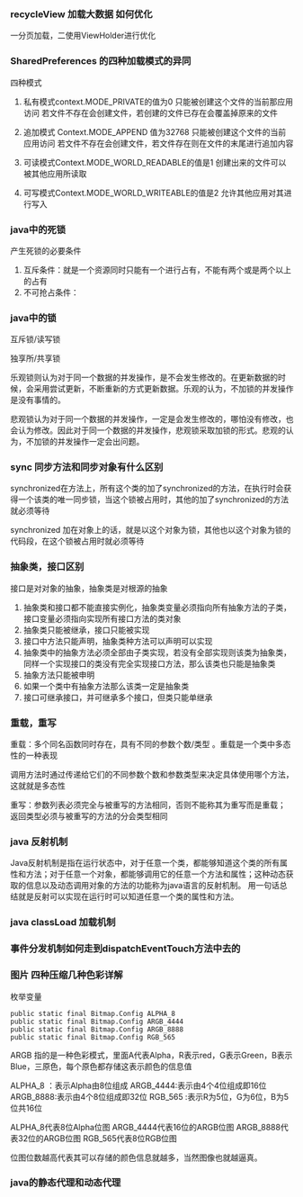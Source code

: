 ### recycleView 加载大数据 如何优化
一分页加载，二使用ViewHolder进行优化

### SharedPreferences 的四种加载模式的异同
四种模式
1. 私有模式context.MODE_PRIVATE的值为0
只能被创建这个文件的当前那应用访问
若文件不存在会创建文件，若创建的文件已存在会覆盖掉原来的文件

2. 追加模式 Context.MODE_APPEND 值为32768
只能被创建这个文件的当前应用访问
若文件不存在会创建文件，若文件存在则在文件的末尾进行追加内容

3. 可读模式Context.MODE_WORLD_READABLE的值是1
创建出来的文件可以被其他应用所读取

4. 可写模式Context.MODE_WORLD_WRITEABLE的值是2
允许其他应用对其进行写入

### java中的死锁
产生死锁的必要条件
1. 互斥条件：就是一个资源同时只能有一个进行占有，不能有两个或是两个以上的占有
2. 不可抢占条件：
### java中的锁
互斥锁/读写锁

独享所/共享锁

乐观锁则认为对于同一个数据的并发操作，是不会发生修改的。在更新数据的时候，会采用尝试更新，不断重新的方式更新数据。乐观的认为，不加锁的并发操作是没有事情的。

悲观锁认为对于同一个数据的并发操作，一定是会发生修改的，哪怕没有修改，也会认为修改。因此对于同一个数据的并发操作，悲观锁采取加锁的形式。悲观的认为，不加锁的并发操作一定会出问题。
### sync 同步方法和同步对象有什么区别
synchronized在方法上，所有这个类的加了synchronized的方法，在执行时会获得一个该类的唯一同步锁，当这个锁被占用时，其他的加了synchronized的方法就必须等待

synchronized 加在对象上的话，就是以这个对象为锁，其他也以这个对象为锁的代码段，在这个锁被占用时就必须等待

### 抽象类，接口区别

接口是对对象的抽象，抽象类是对根源的抽象

1. 抽象类和接口都不能直接实例化，抽象类变量必须指向所有抽象方法的子类，接口变量必须指向实现所有接口方法的类对象
2. 抽象类只能被继承，接口只能被实现
3. 接口中方法只能声明，抽象类种方法可以声明可以实现
4. 抽象类中的抽象方法必须全部由子类实现，若没有全部实现则该类为抽象类，同样一个实现接口的类没有完全实现接口方法，那么该类也只能是抽象类
5. 抽象方法只能被申明
6. 如果一个类中有抽象方法那么该类一定是抽象类
7. 接口可继承接口，并可继承多个接口，但类只能单继承



### 重载，重写

重载：多个同名函数同时存在，具有不同的参数个数/类型 。重载是一个类中多态性的一种表现

调用方法时通过传递给它们的不同参数个数和参数类型来决定具体使用哪个方法，这就就是多态性

重写：参数列表必须完全与被重写的方法相同，否则不能称其为重写而是重载；
返回类型必须与被重写的方法的分会类型相同


### java 反射机制
Java反射机制是指在运行状态中，对于任意一个类，都能够知道这个类的所有属性和方法；对于任意一个对象，都能够调用它的任意一个方法和属性；这种动态获取的信息以及动态调用对象的方法的功能称为java语言的反射机制。
用一句话总结就是反射可以实现在运行时可以知道任意一个类的属性和方法。

### java classLoad 加载机制


### 事件分发机制如何走到dispatchEventTouch方法中去的

### 图片 四种压缩几种色彩详解
枚举变量
```
public static final Bitmap.Config ALPHA_8
public static final Bitmap.Config ARGB_4444
public static final Bitmap.Config ARGB_8888
public static final Bitmap.Config RGB_565

```
ARGB 指的是一种色彩模式，里面A代表Alpha，R表示red，G表示Green，B表示Blue，三原色，每个原色都存储这表示颜色的信息值

ALPHA_8  ：表示Alpha由8位组成
ARGB_4444:表示由4个4位组成即16位
ARGB_8888:表示由4个8位组成即32位
RGB_565  :表示R为5位，G为6位，B为5位共16位

ALPHA_8代表8位Alpha位图
ARGB_4444代表16位的ARGB位图
ARGB_8888代表32位的ARGB位图
RGB_565代表8位RGB位图

位图位数越高代表其可以存储的颜色信息就越多，当然图像也就越逼真。


### java的静态代理和动态代理



